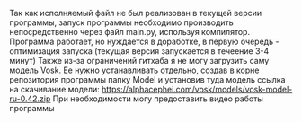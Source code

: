 Так как исполняемый файл не был реализован в текущей версии программы, запуск программы необходимо производить непосредственно через файл main.py, используя компилятор.
Программа работает, но нуждается в доработке, в первую очередь - оптимизация запуска (текущая версия запускается в течеение 3-4 минут)
Также из-за ограничений гитхаба я не могу загрузить саму модель Vosk. Ее нужно устанавливать отдельно, создав в корне репозитория программы папку Model и установив туда модель
ссылка на скачивание модели: https://alphacephei.com/vosk/models/vosk-model-ru-0.42.zip
При необходимости могу предоставить видео работы программы
